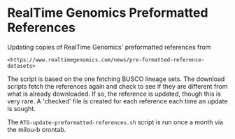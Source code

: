 RealTime Genomics Preformatted References
=========================================

Updating copies of RealTime Genomics' preformatted references from

    <https://www.realtimegenomics.com/news/pre-formatted-reference-datasets>

The script is based on the one fetching BUSCO lineage sets. 
The download scripts fetch the references again and check to see if they are
different from what is already downloaded.  If so, the reference is updated,
though this is very rare.  A 'checked' file is created for each reference
each time an update is sought.

The `RTG-update-preformatted-references.sh` script is run once a month via the
milou-b crontab.

